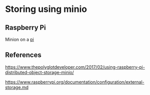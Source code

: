 # Storing using minio

## Raspberry Pi

Minion on a [pi](rpi.md)


## References

https://www.thepolyglotdeveloper.com/2017/02/using-raspberry-pi-distributed-object-storage-minio/

https://www.raspberrypi.org/documentation/configuration/external-storage.md


